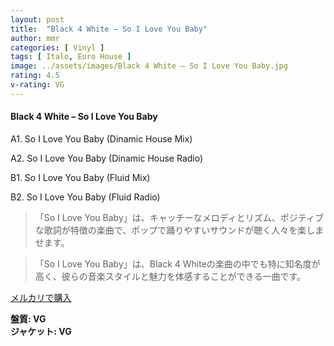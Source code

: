 ```yaml
---
layout: post
title:  "Black 4 White – So I Love You Baby"
author: mmr
categories: [ Vinyl ]
tags: [ Italo, Euro House ]
image: ../assets/images/Black 4 White – So I Love You Baby.jpg
rating: 4.5
v-rating: VG
---
```


#### Black 4 White – So I Love You Baby

A1. So I Love You Baby (Dinamic House Mix)

A2. So I Love You Baby (Dinamic House Radio)

B1. So I Love You Baby (Fluid Mix)

B2. So I Love You Baby (Fluid Radio)

> 「So I Love You Baby」は、キャッチーなメロディとリズム、ポジティブな歌詞が特徴の楽曲で、ポップで踊りやすいサウンドが聴く人々を楽しませます。

> 「So I Love You Baby」は、Black 4 Whiteの楽曲の中でも特に知名度が高く、彼らの音楽スタイルと魅力を体感することができる一曲です。


[メルカリで購入](https://jp.mercari.com/item/m99311765932)

<div class="mt-4 mb-4 d-flex align-items-center">
<strong class="mr-1">盤質: VG</strong>
</div>
<div class="mt-4 mb-4 d-flex align-items-center">
<strong class="mr-1">ジャケット: VG</strong>
</div>
